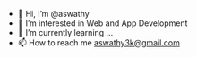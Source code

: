 - 👋 Hi, I’m @aswathy
- 👀 I’m interested in Web and App Development
- 🌱 I’m currently learning ...
- 📫 How to reach me aswathy3k@gmail.com

<!---
aswathy5k/aswathy5k is a ✨ special ✨ repository because its `README.md` (this file) appears on your GitHub profile.
You can click the Preview link to take a look at your changes.
--->
